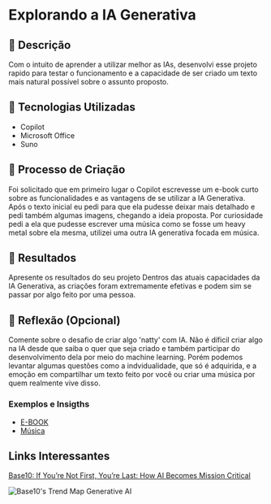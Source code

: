 

# Explorando a IA Generativa

## 📒 Descrição
Com o intuito de aprender a utilizar melhor as IAs, desenvolvi esse projeto rapido para testar o funcionamento e a capacidade de ser criado um texto mais natural possível sobre o assunto proposto.
## 🤖 Tecnologias Utilizadas
 - Copilot
 - Microsoft Office
 - Suno

## 🧐 Processo de Criação
Foi solicitado que em primeiro lugar o Copilot escrevesse um e-book curto sobre as funcionalidades e as vantagens de se utilizar a IA Generativa. Após o texto inicial eu pedi para que ela pudesse deixar mais detalhado e pedi também algumas imagens, chegando a  ideia proposta. Por curiosidade pedi a ela que pudesse escrever uma música como se fosse um heavy metal sobre ela mesma, utilizei uma outra IA generativa focada em música. 

## 🚀 Resultados
Apresente os resultados do seu projeto
Dentros das atuais capacidades da IA Generativa, as criações foram extremamente efetivas e podem sim se passar por algo feito por uma pessoa. 

## 💭 Reflexão (Opcional)
Comente sobre o desafio de criar algo 'natty' com IA.
Não é díficil criar algo na IA desde que saiba o quer que seja criado e também participar do desenvolvimento dela por meio do machine learning. Porém podemos levantar algumas questões como a indvidualidade, que só é adquirida, e a emoção em compartilhar um texto feito por você ou criar uma música por quem realmente vive disso. 


### Exemplos e Insigths

- [E-BOOK](https://github.com/GermanoRoberto/lab-natty-or-not/blob/528a790e0190626c324256c217add06520dd5be0/exemplos/Explorando%20a%20IA%20Generativa.pdf)
- [Música](https://suno.com/song/2defdd3f-8ea0-4969-ab9e-0c5272ac5423)

## Links Interessantes

[Base10: If You’re Not First, You’re Last: How AI Becomes Mission Critical](https://base10.vc/post/generative-ai-mission-critical/)

![Base10's Trend Map Generative AI](https://github.com/digitalinnovationone/lab-natty-or-not/assets/730492/f4df26e8-f8f7-4419-8252-c69d73ea930c)

